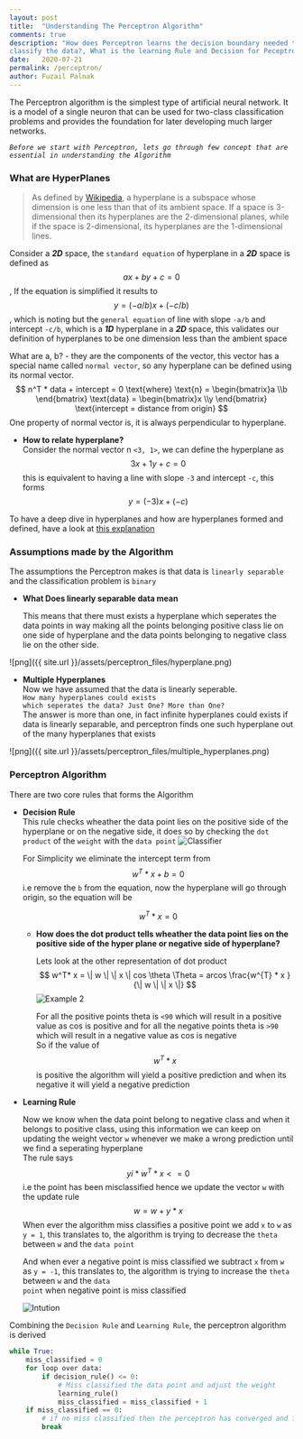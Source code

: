```yaml
---
layout: post
title:  "Understanding The Perceptron Algorithm"
comments: true
description: "How does Perceptron learns the decision boundary needed to 
classify the data?, What is the learning Rule and Decision for Peceptron?"
date:   2020-07-21
permalink: /perceptron/
author: Fuzail Palnak
---
```


The Perceptron algorithm is the simplest type of artificial neural network. It is a model of a single neuron that can
be used for two-class classification problems and provides the foundation for later developing much larger networks.


*```Before we start with Perceptron, lets go through few concept that are essential in understanding the Algorithm```*

### What are HyperPlanes
	
> As defined by [Wikipedia](https://en.wikipedia.org/wiki/Hyperplane), a hyperplane is a subspace whose dimension is one less than that of its ambient space. If a space is 
3-dimensional then its hyperplanes are the 2-dimensional planes, while if the space is 2-dimensional,
its hyperplanes are the 1-dimensional lines.

Consider a ***2D*** space, the `standard equation` of hyperplane in a ***2D*** space is defined
as $$ax + by + c = 0$$, If the equation is simplified it results to  $$y = (-a/b) x + (-c/b)$$, which is noting but the
`general equation` of line with slope `-a/b` and intercept `-c/b`, which is a ***1D*** hyperplane in a ***2D*** space,
this validates our definition of hyperplanes to be one dimension less than the ambient space

What are a, b? - they are the components of the vector, this vector has a special name called `normal vector`, 
so any hyperplane can be defined using its normal vector. 
$$
n^T * data + intercept = 0
\text{where}
\text{n} = \begin{bmatrix}a  \\b \end{bmatrix} 
\text{data} =  \begin{bmatrix}x  \\y \end{bmatrix} 
\text{intercept = distance from origin}
$$
One property of normal vector is, it is always perpendicular to hyperplane.

<ul>
<li>

<b>How to relate hyperplane?</b><br />
Consider the normal vector n <code><3, 1></code>, we can define the hyperplane as $$3x + 1y + c = 0$$
this is equivalent to having a line with slope <code>-3</code> and intercept <code>-c</code>, this forms $$y = (-3) x + (-c)$$

</li>
</ul>


To have a deep dive in hyperplanes and how are hyperplanes formed and defined, have a look at 
[this explanation](https://www.youtube.com/watch?v=-sNDkhE2Vsk&feature=emb_logo)

### Assumptions made by the Algorithm
The assumptions the Perceptron makes is that data is `linearly separable` and the classification problem is `binary`
<ul>
<li>

<b>What Does linearly separable data mean</b><br />

This means that there must exists a hyperplane which seperates the data points in way making all the points belonging
positive class lie on one side of hyperplane and the data points belonging to negative class lie on the other side.

</li>
</ul>
![png]({{ site.url }}/assets/perceptron_files/hyperplane.png)

<ul>
<li>

<b>Multiple Hyperplanes</b><br />
Now we have assumed that the data is linearly seperable.<br />
<code>How many hyperplanes could exists which seperates the data?
Just One? More than One?</code><br />
The answer is more than one, in fact infinite hyperplanes could exists if data is linearly separable, 
and perceptron finds one such hyperplane out of the many hyperplanes that exists

</li>
</ul>
![png]({{ site.url }}/assets/perceptron_files/multiple_hyperplanes.png)



### Perceptron Algorithm

There are two core rules that forms the Algorithm 
<ul>
<li>

<b>Decision Rule</b><br />
This rule checks wheather the data point lies on the positive side of the hyperplane or on the negative side, it does so
by checking the <code>dot product</code> of the <code>weight</code> with the <code>data point</code>
<img src="https://fuzailpalnak.github.io/assets/perceptron_files/classifier.png" alt="Classifier">

For Simplicity we eliminate the intercept term from $$w^T * x + b = 0$$ i.e remove the <code>b</code> from the equation, now the
hyperplane will go through origin, so the equation will be 

$$w^T * x = 0$$
<ul>
<li>

<b>How does the dot product tells wheather the data point lies on the positive side of the hyper plane or negative side of hyperplane?</b><br />

Lets look at the other representation of dot product
$$
w^T* x = \| w \|  \| x \| cos \theta 
 \Theta  =  arcos   \frac{w^{T} * x }{\| w \|  \| x \|} 
$$
<img src="https://fuzailpalnak.github.io/assets/perceptron_files/example2.png" alt="Example 2">

For all the positive points theta is `<90` which will result in a positive value as cos is positive and for all the
negative points theta is `>90` which will result in a negative value as cos is negative<br />
So if the value of $$w^T* x $$ is positive the algorithm will yield a positive prediction and  when its negative it
will yield a negative prediction

</li>
</ul>
</li>



<li>

<b>Learning Rule</b><br />

Now we know when the data point belong to negative class and when it belongs to positive class, using this information 
we can keep on updating the weight vector `w` whenever we make a wrong prediction until we find a seperating hyperplane<br />
The rule says $$yi*w^T* x <= 0$$ i.e the point has been misclassified hence we update the vector <code>w</code> with the update rule
$$w = w + y * x$$ When ever the algorithm miss classifies a positive point we add <code>x</code> to <code>w</code> as <code>y = 1</code>, this translates to, the algorithm is trying
to decrease the <code>theta</code> between <code>w</code> and the <code>data point</code><br />

And when ever a negative point is miss classified we subtract <code>x</code> from <code>w</code> as <code>y = -1</code>, this translates to, the algorithm is trying to
increase the <code>theta</code> between <code>w</code> and the <code>data point</code> when negative point is miss classified 

<img src="https://fuzailpalnak.github.io/assets/perceptron_files/intution.png" alt="Intution">

 
</li>
</ul>

Combining the `Decision Rule` and `Learning Rule`, the perceptron algorithm is derived
```python
while True:
    miss_classified = 0
    for loop over data:
        if decision_rule() <= 0:
            # Miss classified the data point and adjust the weight
            learning_rule()
            miss_classified = miss_classified + 1
    if miss_classified == 0:
        # if no miss classified then the perceptron has converged and found a hyperplane
        break
```